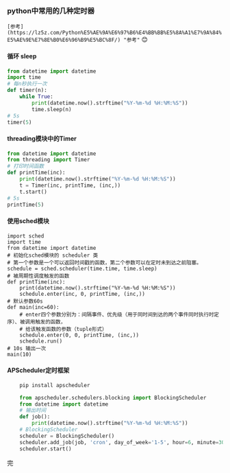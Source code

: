 <!--
author: hack0072008
head: http://www.etcunion.com/static/logo1_128x128.jpg
date: 2018-12-21
title: python-常见定时器
tags: python
images: http://www.etcunion.com/static/logo1_128x128.jpg
category: python
status: publish
summary: python
-->



### python中常用的几种定时器
`[参考](https://lz5z.com/Python%E5%AE%9A%E6%97%B6%E4%BB%BB%E5%8A%A1%E7%9A%84%E5%AE%9E%E7%8E%B0%E6%96%B9%E5%BC%8F/) "参考"`
:blush:
  
  
#### 循环 sleep
```python
from datetime import datetime
import time
# 每n秒执行一次
def timer(n):
    while True:
        print(datetime.now().strftime("%Y-%m-%d %H:%M:%S"))
        time.sleep(n)
# 5s
timer(5)
```


#### threading模块中的Timer
```python
from datetime import datetime
from threading import Timer
# 打印时间函数
def printTime(inc):
    print(datetime.now().strftime("%Y-%m-%d %H:%M:%S"))
    t = Timer(inc, printTime, (inc,))
    t.start()
# 5s
printTime(5)
```

#### 使用sched模块
```
import sched
import time
from datetime import datetime
# 初始化sched模块的 scheduler 类
# 第一个参数是一个可以返回时间戳的函数，第二个参数可以在定时未到达之前阻塞。
schedule = sched.scheduler(time.time, time.sleep)
# 被周期性调度触发的函数
def printTime(inc):
    print(datetime.now().strftime("%Y-%m-%d %H:%M:%S"))
    schedule.enter(inc, 0, printTime, (inc,))
# 默认参数60s
def main(inc=60):
    # enter四个参数分别为：间隔事件、优先级（用于同时间到达的两个事件同时执行时定序）、被调用触发的函数，
    # 给该触发函数的参数（tuple形式）
    schedule.enter(0, 0, printTime, (inc,))
    schedule.run()
# 10s 输出一次
main(10)
```

#### APScheduler定时框架
```Bash
    pip install apscheduler
```

```python
    from apscheduler.schedulers.blocking import BlockingScheduler
    from datetime import datetime
    # 输出时间
    def job():
        print(datetime.now().strftime("%Y-%m-%d %H:%M:%S"))
    # BlockingScheduler
    scheduler = BlockingScheduler()
    scheduler.add_job(job, 'cron', day_of_week='1-5', hour=6, minute=30)
    scheduler.start()
```





~~完~~
